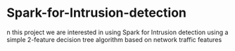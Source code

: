 # Spark-for-Intrusion-detection
n this project we are interested in using Spark for Intrusion detection using a simple 2-feature decision tree algorithm based on network traffic features
